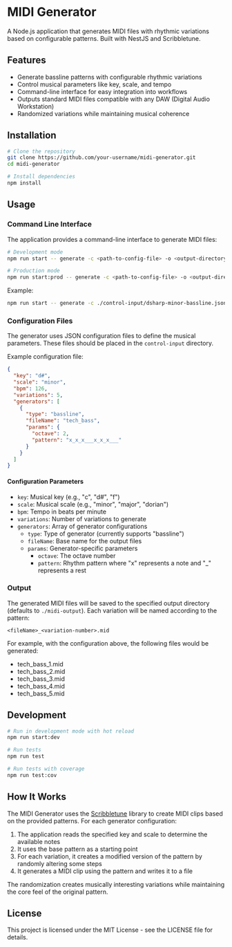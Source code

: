 # MIDI Generator

A Node.js application that generates MIDI files with rhythmic variations based on configurable patterns. Built with NestJS and Scribbletune.

## Features

- Generate bassline patterns with configurable rhythmic variations
- Control musical parameters like key, scale, and tempo
- Command-line interface for easy integration into workflows
- Outputs standard MIDI files compatible with any DAW (Digital Audio Workstation)
- Randomized variations while maintaining musical coherence

## Installation

```bash
# Clone the repository
git clone https://github.com/your-username/midi-generator.git
cd midi-generator

# Install dependencies
npm install
```

## Usage

### Command Line Interface

The application provides a command-line interface to generate MIDI files:

```bash
# Development mode
npm run start -- generate -c <path-to-config-file> -o <output-directory>

# Production mode
npm run start:prod -- generate -c <path-to-config-file> -o <output-directory>
```

Example:
```bash
npm run start -- generate -c ./control-input/dsharp-minor-bassline.json -o ./midi-output
```

### Configuration Files

The generator uses JSON configuration files to define the musical parameters. These files should be placed in the `control-input` directory.

Example configuration file:
```json
{
  "key": "d#",
  "scale": "minor",
  "bpm": 126,
  "variations": 5,
  "generators": [
    {
      "type": "bassline",
      "fileName": "tech_bass",
      "params": {
        "octave": 2,
        "pattern": "x_x_x___x_x_x___"
      }
    }
  ]
}
```

#### Configuration Parameters

- `key`: Musical key (e.g., "c", "d#", "f")
- `scale`: Musical scale (e.g., "minor", "major", "dorian")
- `bpm`: Tempo in beats per minute
- `variations`: Number of variations to generate
- `generators`: Array of generator configurations
  - `type`: Type of generator (currently supports "bassline")
  - `fileName`: Base name for the output files
  - `params`: Generator-specific parameters
    - `octave`: The octave number
    - `pattern`: Rhythm pattern where "x" represents a note and "_" represents a rest

### Output

The generated MIDI files will be saved to the specified output directory (defaults to `./midi-output`). Each variation will be named according to the pattern:

```
<fileName>_<variation-number>.mid
```

For example, with the configuration above, the following files would be generated:
- tech_bass_1.mid
- tech_bass_2.mid
- tech_bass_3.mid
- tech_bass_4.mid
- tech_bass_5.mid

## Development

```bash
# Run in development mode with hot reload
npm run start:dev

# Run tests
npm run test

# Run tests with coverage
npm run test:cov
```

## How It Works

The MIDI Generator uses the [Scribbletune](https://scribbletune.com/) library to create MIDI clips based on the provided patterns. For each generator configuration:

1. The application reads the specified key and scale to determine the available notes
2. It uses the base pattern as a starting point
3. For each variation, it creates a modified version of the pattern by randomly altering some steps
4. It generates a MIDI clip using the pattern and writes it to a file

The randomization creates musically interesting variations while maintaining the core feel of the original pattern.

## License

This project is licensed under the MIT License - see the LICENSE file for details.